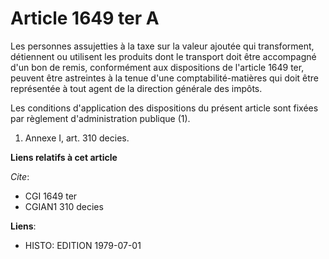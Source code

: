 # Article 1649 ter A

Les personnes assujetties à la taxe sur la valeur ajoutée qui transforment, détiennent ou utilisent les produits dont le
transport doit être accompagné d'un bon de remis, conformément aux dispositions de l'article 1649 ter, peuvent être
astreintes à la tenue d'une comptabilité-matières qui doit être représentée à tout agent de la direction générale des impôts.

Les conditions d'application des dispositions du présent article sont fixées par règlement d'administration publique (1).

1)  Annexe I, art. 310 decies.

**Liens relatifs à cet article**

_Cite_:

  - CGI 1649 ter
  - CGIAN1 310 decies

**Liens**:

  - HISTO: EDITION 1979-07-01
